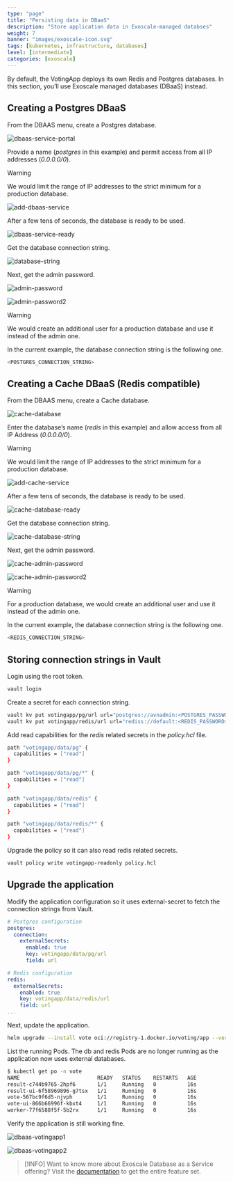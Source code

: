 ```yaml
---
type: "page"
title: "Persisting data in DBaaS"
description: "Store application data in Exoscale-managed databses"
weight: 7
banner: "images/exoscale-icon.svg"
tags: [kubernetes, infrastructure, databases]
level: [intermediate]
categories: [exoscale]
---
```


By default, the VotingApp deploys its own Redis and Postgres databases. In this section, you’ll use Exoscale managed databases (DBaaS) instead.

## Creating a Postgres DBaaS

From the DBAAS menu, create a Postgres database.

![dbaas-service-portal](dbaas-service-portal.png)

Provide a name (*postgres* in this example) and permit access from all IP addresses (*0.0.0.0/0*).

> [!WARNING]
> We would limit the range of IP addresses to the strict minimum for a production database.

![add-dbaas-service](add-dbaas-service.png)

After a few tens of seconds, the database is ready to be used.

![dbaas-service-ready](dbaas-service-ready.png)

Get the database connection string.

![database-string](database-string.png)

Next, get the admin password.

![admin-password](admin-password.png)

![admin-password2](admin-password2.png)

> [!WARNING]
> We would create an additional user for a production database and use it instead of the admin one.

In the current example, the database connection string is the following one.

```bash
<POSTGRES_CONNECTION_STRING>
```

## Creating a Cache DBaaS (Redis compatible)

From the DBAAS menu, create a Cache database.

![cache-database](cache-database.png)

Enter the database’s name (*redis* in this example) and allow access from all IP Address (*0.0.0.0/0*).

> [!WARNING]
> We would limit the range of IP addresses to the strict minimum for a production database.

![add-cache-service](add-cache-service.png)

After a few tens of seconds, the database is ready to be used.

![cache-database-ready](cache-database-ready.png)

Get the database connection string.

![cache-database-string](cache-database-string.png)

Next, get the admin password.

![cache-admin-password](cache-admin-password.png)

![cache-admin-password2](cache-admin-password2.png)

> [!WARNING]
> For a production database, we would create an additional user and use it instead of the admin one.

In the current example, the database connection string is the following one.

```bash
<REDIS_CONNECTION_STRING>
```

## Storing connection strings in Vault

Login using the root token.

```bash
vault login
```

Create a secret for each connection string.

```bash
vault kv put votingapp/pg/url url="postgres://avnadmin:<POSTGRES_PASSWORD>@..."
vault kv put votingapp/redis/url url="rediss://default:<REDIS_PASSWORD>@..."
```

Add read capabilities for the *redis* related secrets in the *policy.hcl* file.

```bash
path "votingapp/data/pg" {
  capabilities = ["read"]
}

path "votingapp/data/pg/*" {
  capabilities = ["read"]
}

path "votingapp/data/redis" {
  capabilities = ["read"]
}

path "votingapp/data/redis/*" {
  capabilities = ["read"]
}
```

Upgrade the policy so it can also read redis related secrets.

```bash
vault policy write votingapp-readonly policy.hcl
```

## Upgrade the application

Modify the application configuration so it uses external-secret to fetch the connection strings from Vault.

```yaml {filename="values.yaml"}
# Postgres configuration
postgres:
  connection:
    externalSecrets:
      enabled: true
      key: votingapp/data/pg/url
      field: url

# Redis configuration
redis:
  externalSecrets:
    enabled: true
    key: votingapp/data/redis/url
    field: url
...
```

Next, update the application.

```bash
helm upgrade --install vote oci://registry-1.docker.io/voting/app --version v1.0.36 --namespace vote --create-namespace -f values.yaml
```

List the running Pods. The db and redis Pods are no longer running as the application now uses external databases.

```bash
$ kubectl get po -n vote
NAME                         READY   STATUS    RESTARTS   AGE
result-c744b9765-2hpf6       1/1     Running   0          16s
result-ui-6f58969896-g7tsx   1/1     Running   0          16s
vote-567bc9f6d5-njvph        1/1     Running   0          16s
vote-ui-866b66996f-kbxt4     1/1     Running   0          16s
worker-77f6588f5f-5b2rx      1/1     Running   0          16s
```

Verify the application is still working fine.

![dbaas-votingapp1](dbaas-votingapp1.png)

![dbaas-votingapp2](dbaas-votingapp2.png)

> [!INFO]
> Want to know more about Exoscale Database as a Service offering? Visit the [documentation](https://community.exoscale.com/product/dbaas/) to get the entire feature set.